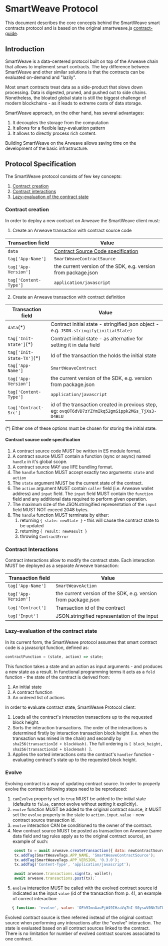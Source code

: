 # SmartWeave Protocol

This document describes the core concepts behind the SmartWeave smart contracts protocol and is based
on the original smartweave.js [contract-guide](https://github.com/ArweaveTeam/SmartWeave/blob/master/CONTRACT-GUIDE.md).

## Introduction

SmartWeave is a data-centered protocol built on top of the Arweave chain that allows to implement smart contracts.
The key difference between SmartWeave and other similar solutions is that the contracts can be evaluated
on-demand and "lazily".

Most smart contracts treat data as a side-product that slows down processing.
Data is digested, pruned, and pushed out to side chains.
Nonetheless, the bloated global state is still the biggest challenge of modern blockchains - as it leads
to extreme costs of data storage.

SmartWeave approach, on the other hand, has several advantages:

1. It decouples the storage from the computation
2. It allows for a flexible lazy-evaluation pattern
3. It allows to directly process rich content.

Building SmartWeave on the Arweave allows saving time on the
development of the basic infrastructure.

## Protocol Specification

The SmartWeave protocol consists of few key concepts:

1. [Contract creation](#contract-creation)
2. [Contract interactions](#contract-interactions)
3. [Lazy-evaluation of the contract state](#lazy-evaluation-of-the-contract-state)

### Contract creation

In order to deploy a new contract on Arweave the SmartWeave client must:

1. Create an Arweave transaction with contract source code

| Transaction field     | Value                                                                     |
| --------------------- | ------------------------------------------------------------------------- |
| `data`                | [Contract Source Code specification](#contract-source-code-specification) |
| `tag['App-Name']`     | `SmartWeaveContractSource`                                                |
| `tag['App-Version']`  | the current version of the SDK, e.g. version from package.json            |
| `tag['Content-Type']` | `application/javascript`                                                  |

2. Create an Arweave transaction with contract definition

| Transaction field          | Value                                                                                             |
| -------------------------- | ------------------------------------------------------------------------------------------------- |
| `data`(\*)                 | Contract initial state - stringified json object - e.g. `JSON.stringify(initialState)`            |
| `tag['Init-State']`(\*)    | Contract initial state - as alternative for setting it in data field                              |
| `tag['Init-State-TX']`(\*) | Id of the transaction the holds the initial state                                                 |
| `tag['App-Name']`          | `SmartWeaveContract`                                                                              |
| `tag['App-Version']`       | the current version of the SDK, e.g. version from package.json                                    |
| `tag['Content-Type']`      | `application/javascript`                                                                          |
| `tag['Contract-Src']`      | id of the transaction created in previous step, eg: `ovqOT6dVD7zYZYmIkq52gmSippk2MGs_TjXs3-D4BLU` |

(\*) Either one of these options must be chosen for storing the initial state.

#### Contract source code specification

1. A contract source code MUST be written in ES module format.
2. A contract source MUST contain a function (sync or async) named `handle` in it's global scope.
3. A contract source MAY use IIFE bundling format.
4. The `handle` function MUST accept exactly two arguments: `state` and `action`
5. The `state` argument MUST be the current state of the contract.
6. The `action` argument MUST contain `caller` field (i.e. Arweave wallet address)
   and `input` field. The `input` field MUST contain the `function` field and any
   additional data required to perform given operation.
7. The maximum size of the JSON.stringified representation of the `input` field MUST NOT exceed 2048 bytes.
8. The `handle` function MUST terminate by either:
   1. returning `{ state: newState }` - this will cause the contract state to be updated
   2. returning `{ result: newResult }`
   3. throwing `ContractError`

### Contract Interactions

Contract interactions allow to modify the contract state. Each interaction MUST be deployed
as a separate Arweave transaction:

| Transaction field    | Value                                                          |
| -------------------- | -------------------------------------------------------------- |
| `tag['App-Name']`    | `SmartWeaveAction`                                             |
| `tag['App-Version']` | the current version of the SDK, e.g. version from package.json |
| `tag['Contract']`    | Transaction id of the contract                                 |
| `tag['Input']`       | JSON.stringified representation of the input                   |

### Lazy-evaluation of the contract state

In its current form, the SmartWeave protocol assumes that smart contract code is a javascript function,
defined as:

```javascript
contractFunction = (state, action) => state;
```

This function takes a state and an action as input arguments - and produces a new state as a result.
In functional programming terms it acts as a `fold` function - the state of the contract is derived from:

1. An initial state
2. A contract function
3. An ordered list of actions

In order to evaluate contract state, SmartWeave Protocol client:

1. Loads all the contract's interaction transactions up to the requested block height.
2. Sorts the interaction transactions. The order of the interactions is determined firstly by interaction
   transaction block height (i.e. when the transaction was mined in the chain) and secondly by `sha256(transactionId + blockHash)`.
   The full ordering is `[ block_height, sha256(transactionId + blockHash) ]`.
3. Applies the sorted interactions onto the contract's `handler` function - evaluating contract's state
   up to the requested block height.

### Evolve

Evolving contract is a way of updating contract source. In order to properly evolve the contract following steps need to be reproduced:

1. `canEvolve` property set to `true` MUST be added to the initial state (defaults to `false`, cannot evolve without setting it explicitly).
2. `evolve` function MUST be added to the original contract source, it MUST set the `evolve` property in the state to `action.input.value` - new contract source transaction id.
3. `evolve` interaction CAN be conditioned to the owner of the contract.
4. New contract source MUST be posted as transaction on Arweave (same data field and tag rules apply as to the original contract source), an example of such:

```js
    const tx = await arweave.createTransaction({ data: newContractSource }, wallet);
    tx.addTag(SmartWeaveTags.APP_NAME, 'SmartWeaveContractSource');
    tx.addTag(SmartWeaveTags.APP_VERSION, '0.3.0');
    tx.addTag('Content-Type', 'application/javascript');

    await arweave.transactions.sign(tx, wallet);
    await arweave.transactions.post(tx);`
```

5. `evolve` interaction MUST be called with the evolved contract source id indicated as the input `value` (id of the transaction from p. 4), an example of correct interaction:

```js
   { function: 'evolve', value: 'OFh9ImnAauPjW49IHzaVq7hI-S0yswV0Nh7bTUQxdtc };
```

Evolved contract source is then referred instead of the original contract source when performing any interactions after the "evolve" interaction. The state is evaluated based on all contract sources linked to the contract. There is no limitation for number of evolved contract sources associated to one contract.
